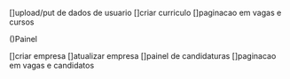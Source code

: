 []upload/put de dados de usuario
[]criar curriculo
[]paginacao em vagas e cursos


()Painel

[]criar empresa
[]atualizar empresa
[]painel de candidaturas
[]paginacao em vagas e candidatos
